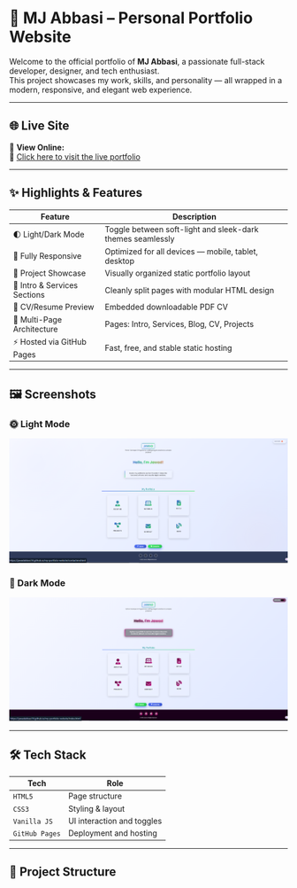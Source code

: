# 🚀 MJ Abbasi – Personal Portfolio Website

Welcome to the official portfolio of **MJ Abbasi**, a passionate full-stack developer, designer, and tech enthusiast.  
This project showcases my work, skills, and personality — all wrapped in a modern, responsive, and elegant web experience.

---

## 🌐 Live Site

📍 **View Online:**  
🔗 [Click here to visit the live portfolio](https://jawadabbasi14.github.io/Mj-Porfolio/)

---

## ✨ Highlights & Features

| Feature                        | Description                                                                 |
|-------------------------------|-----------------------------------------------------------------------------|
| 🌓 Light/Dark Mode            | Toggle between soft-light and sleek-dark themes seamlessly                  |
| 📱 Fully Responsive           | Optimized for all devices — mobile, tablet, desktop                         |
| 💼 Project Showcase           | Visually organized static portfolio layout                                 |
| 🎨 Intro & Services Sections  | Cleanly split pages with modular HTML design                               |
| 📄 CV/Resume Preview          | Embedded downloadable PDF CV                                                |
| 📂 Multi-Page Architecture    | Pages: Intro, Services, Blog, CV, Projects                                  |
| ⚡ Hosted via GitHub Pages    | Fast, free, and stable static hosting                                      |

---

## 🖼️ Screenshots

### 🌞 Light Mode

![Light Mode](litemode.png)

### 🌙 Dark Mode

![Dark Mode](darkmode.png)

---

## 🛠 Tech Stack

| Tech         | Role                                |
|--------------|--------------------------------------|
| `HTML5`      | Page structure                       |
| `CSS3`       | Styling & layout                     |
| `Vanilla JS` | UI interaction and toggles           |
| `GitHub Pages` | Deployment and hosting             |

---

## 📁 Project Structure

